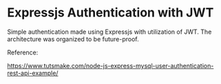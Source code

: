 # Expressjs Authentication with JWT

Simple authentication made using Expressjs with utilization of JWT. The architecture was organized to be future-proof.

Reference:

https://www.tutsmake.com/node-js-express-mysql-user-authentication-rest-api-example/


